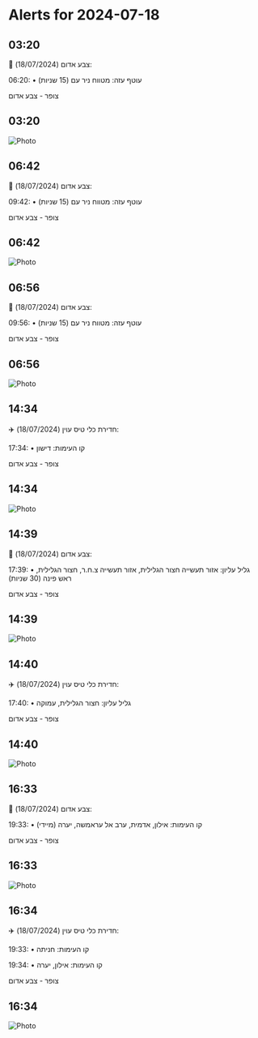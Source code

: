 # Alerts for 2024-07-18

## 03:20

🔴 צבע אדום (18/07/2024):

06:20:
• עוטף עזה: מטווח ניר עם (15 שניות)

צופר - צבע אדום

## 03:20

![Photo](images/23418.jpg)

## 06:42

🔴 צבע אדום (18/07/2024):

09:42:
• עוטף עזה: מטווח ניר עם (15 שניות)

צופר - צבע אדום

## 06:42

![Photo](images/23420.jpg)

## 06:56

🔴 צבע אדום (18/07/2024):

09:56:
• עוטף עזה: מטווח ניר עם (15 שניות)

צופר - צבע אדום

## 06:56

![Photo](images/23422.jpg)

## 14:34

✈️ חדירת כלי טיס עוין (18/07/2024):

17:34:
• קו העימות: דישון 

צופר - צבע אדום

## 14:34

![Photo](images/23424.jpg)

## 14:39

🔴 צבע אדום (18/07/2024):

17:39:
• גליל עליון: אזור תעשייה חצור הגלילית, אזור תעשייה צ.ח.ר, חצור הגלילית, ראש פינה (30 שניות)

צופר - צבע אדום

## 14:39

![Photo](images/23426.jpg)

## 14:40

✈️ חדירת כלי טיס עוין (18/07/2024):

17:40:
• גליל עליון: חצור הגלילית, עמוקה 

צופר - צבע אדום

## 14:40

![Photo](images/23428.jpg)

## 16:33

🔴 צבע אדום (18/07/2024):

19:33:
• קו העימות: אילון, אדמית, ערב אל עראמשה, יערה (מיידי)

צופר - צבע אדום

## 16:33

![Photo](images/23432.jpg)

## 16:34

✈️ חדירת כלי טיס עוין (18/07/2024):

19:33:
• קו העימות: חניתה 

19:34:
• קו העימות: אילון, יערה 

צופר - צבע אדום

## 16:34

![Photo](images/23436.jpg)

